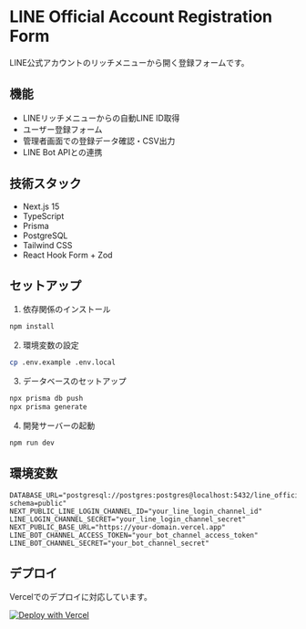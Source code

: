 # LINE Official Account Registration Form

LINE公式アカウントのリッチメニューから開く登録フォームです。

## 機能

- LINEリッチメニューからの自動LINE ID取得
- ユーザー登録フォーム
- 管理者画面での登録データ確認・CSV出力
- LINE Bot APIとの連携

## 技術スタック

- Next.js 15
- TypeScript
- Prisma
- PostgreSQL
- Tailwind CSS
- React Hook Form + Zod

## セットアップ

1. 依存関係のインストール
```bash
npm install
```

2. 環境変数の設定
```bash
cp .env.example .env.local
```

3. データベースのセットアップ
```bash
npx prisma db push
npx prisma generate
```

4. 開発サーバーの起動
```bash
npm run dev
```

## 環境変数

```env
DATABASE_URL="postgresql://postgres:postgres@localhost:5432/line_official_register?schema=public"
NEXT_PUBLIC_LINE_LOGIN_CHANNEL_ID="your_line_login_channel_id"
LINE_LOGIN_CHANNEL_SECRET="your_line_login_channel_secret"
NEXT_PUBLIC_BASE_URL="https://your-domain.vercel.app"
LINE_BOT_CHANNEL_ACCESS_TOKEN="your_bot_channel_access_token"
LINE_BOT_CHANNEL_SECRET="your_bot_channel_secret"
```

## デプロイ

Vercelでのデプロイに対応しています。

[![Deploy with Vercel](https://vercel.com/button)](https://vercel.com/new/clone?repository-url=https://github.com/your-username/line-official-register)